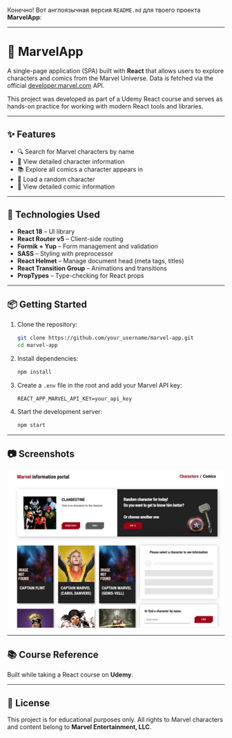 Конечно! Вот англоязычная версия `README.md` для твоего проекта **MarvelApp**:

---

# 🚀 MarvelApp

A single-page application (SPA) built with **React** that allows users to explore characters and comics from the Marvel Universe. Data is fetched via the official [developer.marvel.com](https://developer.marvel.com/) API.

This project was developed as part of a Udemy React course and serves as hands-on practice for working with modern React tools and libraries.

---

## ✨ Features

- 🔍 Search for Marvel characters by name  
- 👾 View detailed character information  
- 📚 Explore all comics a character appears in  
- 🎲 Load a random character  
- 🧾 View detailed comic information  

---

## 🧰 Technologies Used

- **React 18** – UI library  
- **React Router v5** – Client-side routing  
- **Formik + Yup** – Form management and validation  
- **SASS** – Styling with preprocessor  
- **React Helmet** – Manage document head (meta tags, titles)  
- **React Transition Group** – Animations and transitions  
- **PropTypes** – Type-checking for React props  

---

## 📦 Getting Started

1. Clone the repository:
   ```bash
   git clone https://github.com/your_username/marvel-app.git
   cd marvel-app
   ```

2. Install dependencies:
   ```bash
   npm install
   ```

3. Create a `.env` file in the root and add your Marvel API key:
   ```
   REACT_APP_MARVEL_API_KEY=your_api_key
   ```

4. Start the development server:
   ```bash
   npm start
   ```

---

## 📷 Screenshots

![alt text](screenshot.webp)

---

## 📚 Course Reference

Built while taking a React course on **Udemy**.

---

## 📄 License

This project is for educational purposes only. All rights to Marvel characters and content belong to **Marvel Entertainment, LLC**.
